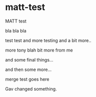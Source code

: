 # matt-test
MATT test

bla bla bla

test test and more testing
and a bit more..

more tony blah
bit more from me 

and some final things...

and then some more...


merge test goes here

Gav changed something.
